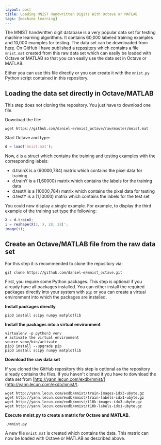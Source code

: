 ```yaml
---
layout: post
title: Loading MNIST Handwritten Digits With Octave or MATLAB
tags: [machine learning]
---
```


The MNIST handwritten digit database is a very popular data set for testing machine learning algorithms. It contains 60,000 labeled training examples and 10,000 examples for testing. The data set can be downloaded from [here](http://yann.lecun.com/exdb/mnist/). On GitHub I have published a [repository](https://github.com/daniel-e/mnist_octave) which contains a file `mnist.mat` created from this raw data set which can easily be loaded with Octave or MATLAB so that you can easily use the data set in Octave or MATLAB.

Either you can use this file directly or you can create it with the `mnist.py` Python script contained in this repository.

## Loading the data set directly in Octave/MATLAB

This step does not cloning the repository. You just have to download one file.

Download the file:

    wget https://github.com/daniel-e/mnist_octave/raw/master/mnist.mat

Start Octave and type:

```matlab
d = load('mnist.mat');
```

Now, `d` is a struct which contains the training and testing examples with the corresponding labels:
<ul>
<li> d.trainX is a (60000,784) matrix which contains the pixel data for training</li>
<li> d.trainY is a (1,60000) matrix which contains the labels for the training data</li>
<li> d.testX is a (10000,784) matrix which contains the pixel data for testing</li>
<li> d.testY is a (1,10000) matrix which contains the labels for the test set</li>
</ul>

You could now display a single example. For example, to display the third example of the training set type the following:

```matlab
X = d.trainX;
i = reshape(X(3,:), 28, 28)';
image(i);
```


## Create an Octave/MATLAB file from the raw data set

For this step it is recommended to clone the repository via:

    git clone https://github.com/daniel-e/mnist_octave.git

First, you require some Python packages. This step is optional if you already have all packages installed. You can either install the required packages directly into your system with `pip` or you can create a virtual environment into which the packages are installed.

**Install packages directly**

    pip3 install scipy numpy matplotlib

**Install the packages into a virtual environment**

    virtualenv -p python3 venv
    # activate the virtual environment
    source venv/bin/activate
    pip3 install --upgrade pip
    pip3 install scipy numpy matplotlib


**Download the raw data set**

If you cloned the GitHub repository this step is optional as the repository already contains the files. If you haven't cloned it you have to download the data set from [http://yann.lecun.com/exdb/mnist/](http://yann.lecun.com/exdb/mnist/).

    wget http://yann.lecun.com/exdb/mnist/train-images-idx3-ubyte.gz
    wget http://yann.lecun.com/exdb/mnist/train-labels-idx1-ubyte.gz
    wget http://yann.lecun.com/exdb/mnist/t10k-images-idx3-ubyte.gz
    wget http://yann.lecun.com/exdb/mnist/t10k-labels-idx1-ubyte.gz

**Execute mnist.py to create a matrix for Octave and MATLAB.**

    ./mnist.py

A new file `mnist.mat` is created which contains the data. This matrix can now be loaded with Octave or MATLAB as described above.

